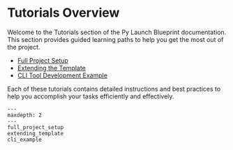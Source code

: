 # Tutorials Overview

Welcome to the Tutorials section of the Py Launch Blueprint documentation. This section provides guided learning paths to help you get the most out of the project.

<!-- ## Table of Contents -->

- [Full Project Setup](full_project_setup.md)
- [Extending the Template](extending_template.md)
- [CLI Tool Development Example](cli_example.md)

Each of these tutorials contains detailed instructions and best practices to help you accomplish your tasks efficiently and effectively.

```{toctree}
---
maxdepth: 2
---
full_project_setup
extending_template
cli_example
```